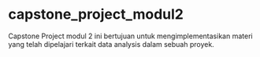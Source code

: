 # capstone_project_modul2
Capstone Project modul 2 ini bertujuan untuk mengimplementasikan materi yang telah dipelajari terkait data analysis dalam sebuah proyek.
